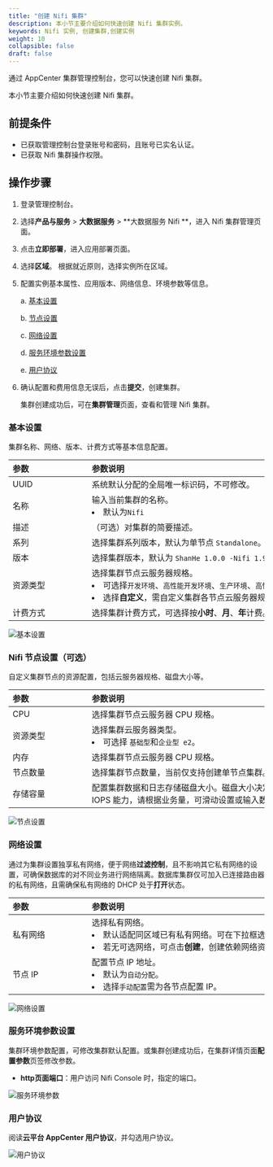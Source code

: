 ```yaml
---
title: "创建 Nifi 集群"
description: 本小节主要介绍如何快速创建 Nifi 集群实例。 
keywords: Nifi 实例, 创建集群,创建实例
weight: 10
collapsible: false
draft: false
---
```


通过 AppCenter 集群管理控制台，您可以快速创建 Nifi 集群。

本小节主要介绍如何快速创建 Nifi 集群。

## 前提条件

- 已获取管理控制台登录账号和密码，且账号已实名认证。
- 已获取 Nifi 集群操作权限。

## 操作步骤

1. 登录管理控制台。
2. 选择**产品与服务** > **大数据服务** > **大数据服务 Nifi **，进入 Nifi 集群管理页面。
3. 点击**立即部署**，进入应用部署页面。
4. 选择**区域**。
   根据就近原则，选择实例所在区域。
5. 配置实例基本属性、应用版本、网络信息、环境参数等信息。
   
   a. [基本设置](#基本设置)

   b. [节点设置](#nifi-节点设置可选)
   
   c. [网络设置](#网络设置)
   
   d. [服务环境参数设置](#服务环境参数设置)

   e. [用户协议](#用户协议)

6. 确认配置和费用信息无误后，点击**提交**，创建集群。
   
   集群创建成功后，可在**集群管理**页面，查看和管理 Nifi 集群。

### 基本设置

集群名称、网络、版本、计费方式等基本信息配置。

|<span style="display:inline-block;width:140px">参数</span> |<span style="display:inline-block;width:520px">参数说明</span>|
|:----|:----|
|   UUID     |  系统默认分配的全局唯一标识码，不可修改。  |
|   名称     |  输入当前集群的名称。<li>默认为`Nifi`  |
|   描述  |  （可选）对集群的简要描述。   |
|   系列  |  选择集群系列版本，默认为单节点 `Standalone`。   |
|   版本 |  选择集群版本，默认为 `ShanHe 1.0.0 -Nifi 1.9.2`。|
|   资源类型 |  选择集群节点云服务器规格。<li>可选择`开发环境`、`高性能开发环境`、`生产环境`、`高性能生产环境`。<li>选择**自定义**，需自定义集群各节点云服务器规格。|
|   计费方式 |  选择集群计费方式，可选择按**小时**、**月**、**年**计费。|

![基本设置](../../_images/nifi_step_1.png)

### Nifi 节点设置（可选）

自定义集群节点的资源配置，包括云服务器规格、磁盘大小等。

|<span style="display:inline-block;width:140px">参数</span> |<span style="display:inline-block;width:520px">参数说明</span>|
|:----|:----|
|   CPU     |  选择集群节点云服务器 CPU 规格。  |
|   资源类型  |  选择集群云服务器类型。<li>可选择 `基础型`和`企业型 e2`。 |
|   内存     |  选择集群节点云服务器 CPU 规格。  |
|   节点数量  |  选择集群节点数量，当前仅支持创建单节点集群。|
|   存储容量 |  配置集群数据和日志存储磁盘大小。磁盘大小决定了数据库最大容量以及 IOPS 能力，请根据业务量，可滑动设置或输入数字配置集群磁盘大小。|

![节点设置](../../_images/nifi_step_2.png)

### 网络设置

通过为集群设置独享私有网络，便于网络**过滤控制**，且不影响其它私有网络的设置，可确保数据库的对不同业务进行网络隔离。数据库集群仅可加入已连接路由器的私有网络，且需确保私有网络的 DHCP 处于**打开**状态。 

|<span style="display:inline-block;width:140px">参数</span> |<span style="display:inline-block;width:520px">参数说明</span>|
|:----|:----|
|   私有网络     |  选择私有网络。<li>默认适配同区域已有私有网络。可在下拉框选择已有私有网络。<li>若无可选网络，可点击**创建**，创建依赖网络资源。  |
|   节点 IP   |  配置节点 IP 地址。<li>默认为`自动分配`。<li> 选择`手动配置`需为各节点配置 IP。  |

![网络设置](../../_images/nifi_step_3.png)

### 服务环境参数设置

集群环境参数配置，可修改集群默认配置。或集群创建成功后，在集群详情页面**配置参数**页签修改参数。

- **http页面端口**：用户访问 Nifi Console 时，指定的端口。

![服务环境参数](../../_images/nifi_step_4.png)

### 用户协议

阅读**云平台 AppCenter 用户协议**，并勾选用户协议。

![用户协议](../../_images/nifi_step_5.png)
